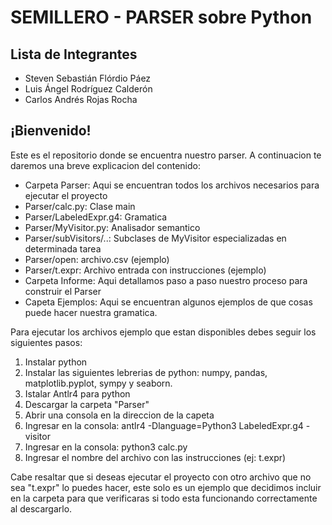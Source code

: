 # SEMILLERO - PARSER sobre Python
## Lista de Integrantes

- Steven Sebastián Flórdio Páez
- Luis Ángel Rodríguez Calderón
- Carlos Andrés Rojas Rocha


## ¡Bienvenido!

Este es el repositorio donde se encuentra nuestro parser. A continuacion te daremos una breve explicacion del contenido:

- Carpeta Parser: Aqui se encuentran todos los archivos necesarios para ejecutar el proyecto
- Parser/calc.py: Clase main 
- Parser/LabeledExpr.g4: Gramatica
- Parser/MyVisitor.py: Analisador semantico
- Parser/subVisitors/..: Subclases de MyVisitor especializadas en determinada tarea
- Parser/open: archivo.csv (ejemplo)
- Parser/t.expr: Archivo entrada con instrucciones (ejemplo)
- Carpeta Informe: Aqui detallamos paso a paso nuestro proceso para construir el Parser
- Capeta Ejemplos: Aqui se encuentran algunos ejemplos de que cosas puede hacer nuestra gramatica.



Para ejecutar los archivos ejemplo que estan disponibles debes seguir los siguientes pasos:

1. Instalar python
2. Instalar las siguientes lebrerias de python: numpy, pandas, matplotlib.pyplot, sympy y seaborn.
3. Istalar Antlr4 para python
4. Descargar la carpeta "Parser"
5. Abrir una consola en la direccion de la capeta
6. Ingresar en la consola: antlr4 -Dlanguage=Python3 LabeledExpr.g4 -visitor
7. Ingresar en la consola: python3 calc.py
8. Ingresar el nombre del archivo con las instrucciones (ej: t.expr)

Cabe resaltar que si deseas ejecutar el proyecto con otro archivo que no sea "t.expr" lo puedes hacer, este solo es un ejemplo que decidimos incluir en la carpeta para que verificaras si todo esta funcionando correctamente al descargarlo.
